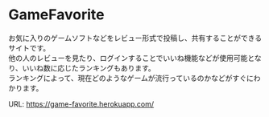# GameFavorite
お気に入りのゲームソフトなどをレビュー形式で投稿し、共有することができるサイトです。  
他の人のレビューを見たり、ログインすることでいいね機能などが使用可能となり、いいね数に応じたランキングもあります。  
ランキングによって、現在どのようなゲームが流行っているのかなどがすぐにわかります。

URL: https://game-favorite.herokuapp.com/
